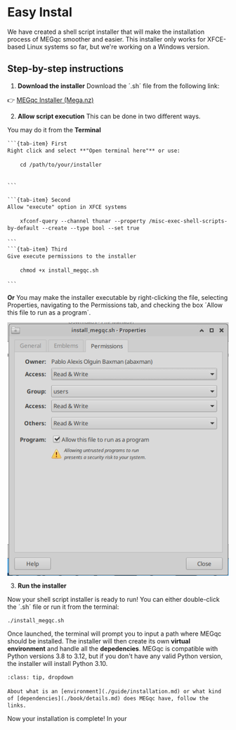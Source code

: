 # Easy Instal

We have created a shell script installer that will make the installation process of MEGqc smoother and easier. This installer only works for XFCE-based Linux systems so far, but we're working on a Windows version.

## Step-by-step instructions
1. **Download the installer**
Download the ´.sh´ file from the following link:

👉 [MEGqc Installer (Mega.nz)](https://mega.nz/file/UIQ0iJAQ#hvvyVY6RMaSXSqVQwDq-xMtY3JdDFluDxgOOVBayCKc)
  
2. **Allow script execution**
This can be done in two different ways. 

You may do it from the **Terminal**

````{tab-set}
```{tab-item} First
Right click and select **"Open terminal here"** or use:

    cd /path/to/your/installer
    

```

```{tab-item} Second
Allow "execute" option in XFCE systems

    xfconf-query --channel thunar --property /misc-exec-shell-scripts-by-default --create --type bool --set true

```
```{tab-item} Third
Give execute permissions to the installer

    chmod +x install_megqc.sh

```
````

**Or**
You may make the installer executable by right-clicking the file, selecting Properties, navigating to the Permissions tab, and checking the box ´Allow this file to run as a program´.

<img src="../static/properties.png" alt="properties-window" width="600px" align="center">

   
3. **Run the installer**

Now your shell script installer is ready to run! You can either double-click the ´.sh´ file or run it from the terminal:

    ./install_megqc.sh

Once launched, the terminal will prompt you to input a path where MEGqc should be installed. The installer will then create its own **virtual environment** and handle all the **depedencies**. MEGqc is compatible with Python versions 3.8 to 3.12, but if you don't have any valid Python version, the installer will install Python 3.10. 

```{admonition} If you want to learn more...
:class: tip, dropdown

About what is an [environment](./guide/installation.md) or what kind of [dependencies](./book/details.md) does MEGqc have, follow the links.

```

Now your installation is complete! In your 


